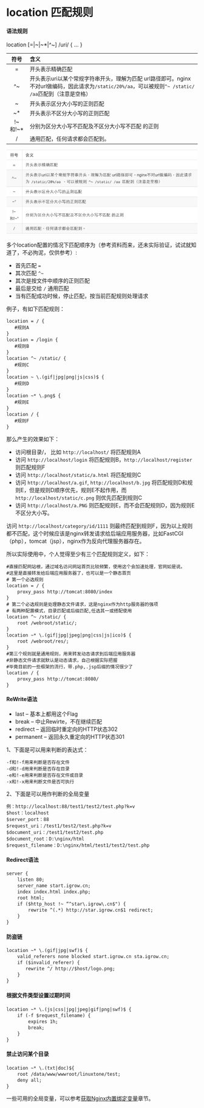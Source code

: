 # location 匹配规则

#### 语法规则

location [=|~|~*|^~] /uri/ { … }

|符号|含义|
|:------:|:----------------------|
|=    |开头表示精确匹配|
|^~   |开头表示uri以某个常规字符串开头，理解为匹配 url路径即可。nginx不对url做编码，因此请求为`/static/20%/aa`，可以被规则`^~ /static/ /aa`匹配到（注意是空格）|
|~   |开头表示区分大小写的正则匹配|
|~*   |开头表示不区分大小写的正则匹配|
|!~和!~*|分别为区分大小写不匹配及不区分大小写不匹配 的正则|
|/   |通用匹配，任何请求都会匹配到。|

![location](../images/nginx_local_pcre.png)


多个location配置的情况下匹配顺序为（参考资料而来，还未实际验证，试试就知道了，不必拘泥，仅供参考）:

* 首先匹配 `=`
* 其次匹配 `^~`
* 其次是按文件中顺序的正则匹配
* 最后是交给 `/` 通用匹配
* 当有匹配成功时候，停止匹配，按当前匹配规则处理请求

例子，有如下匹配规则：

```nginx
location = / {
   #规则A
}
location = /login {
   #规则B
}
location ^~ /static/ {
   #规则C
}
location ~ \.(gif|jpg|png|js|css)$ {
   #规则D
}
location ~* \.png$ {
   #规则E
}
location / {
   #规则F
}

```

那么产生的效果如下：

* 访问根目录/， 比如 `http://localhost/` 将匹配规则A
* 访问 `http://localhost/login` 将匹配规则B，`http://localhost/register` 则匹配规则F
* 访问 `http://localhost/static/a.html` 将匹配规则C
* 访问 `http://localhost/a.gif`, `http://localhost/b.jpg` 将匹配规则D和规则E，但是规则D顺序优先，规则E不起作用，而 `http://localhost/static/c.png` 则优先匹配到规则C
* 访问 `http://localhost/a.PNG` 则匹配规则E，而不会匹配规则D，因为规则E不区分大小写。

访问 `http://localhost/category/id/1111` 则最终匹配到规则F，因为以上规则都不匹配，这个时候应该是nginx转发请求给后端应用服务器，比如FastCGI（php），tomcat（jsp），nginx作为反向代理服务器存在。

所以实际使用中，个人觉得至少有三个匹配规则定义，如下：

```nginx
#直接匹配网站根，通过域名访问网站首页比较频繁，使用这个会加速处理，官网如是说。
#这里是直接转发给后端应用服务器了，也可以是一个静态首页
# 第一个必选规则
location = / {
    proxy_pass http://tomcat:8080/index
}
# 第二个必选规则是处理静态文件请求，这是nginx作为http服务器的强项
# 有两种配置模式，目录匹配或后缀匹配,任选其一或搭配使用
location ^~ /static/ {
    root /webroot/static/;
}
location ~* \.(gif|jpg|jpeg|png|css|js|ico)$ {
    root /webroot/res/;
}
#第三个规则就是通用规则，用来转发动态请求到后端应用服务器
#非静态文件请求就默认是动态请求，自己根据实际把握
#毕竟目前的一些框架的流行，带.php,.jsp后缀的情况很少了
location / {
    proxy_pass http://tomcat:8080/
}
```

#### ReWrite语法

* last    – 基本上都用这个Flag
* break   – 中止Rewirte，不在继续匹配
* redirect    – 返回临时重定向的HTTP状态302
* permanent   – 返回永久重定向的HTTP状态301

1、下面是可以用来判断的表达式：

    -f和!-f用来判断是否存在文件
    -d和!-d用来判断是否存在目录
    -e和!-e用来判断是否存在文件或目录
    -x和!-x用来判断文件是否可执行

2、下面是可以用作判断的全局变量

    例：http://localhost:88/test1/test2/test.php?k=v
    $host：localhost
    $server_port：88
    $request_uri：/test1/test2/test.php?k=v
    $document_uri：/test1/test2/test.php
    $document_root：D:\nginx/html
    $request_filename：D:\nginx/html/test1/test2/test.php

#### Redirect语法

```nginx
server {
    listen 80;
    server_name start.igrow.cn;
    index index.html index.php;
    root html;
    if ($http_host !~ “^star\.igrow\.cn$") {
        rewrite ^(.*) http://star.igrow.cn$1 redirect;
    }
}
```

#### 防盗链

```nginx
location ~* \.(gif|jpg|swf)$ {
    valid_referers none blocked start.igrow.cn sta.igrow.cn;
    if ($invalid_referer) {
       rewrite ^/ http://$host/logo.png;
    }
}
```

#### 根据文件类型设置过期时间

```nginx
location ~* \.(js|css|jpg|jpeg|gif|png|swf)$ {
    if (-f $request_filename) {
        expires 1h;
        break;
    }
}
```

#### 禁止访问某个目录

```nginx
location ~* \.(txt|doc)${
    root /data/www/wwwroot/linuxtone/test;
    deny all;
}
```

一些可用的全局变量，可以参考[获取Nginx内置绑定变量](../openresty/inline_var.md)章节。
